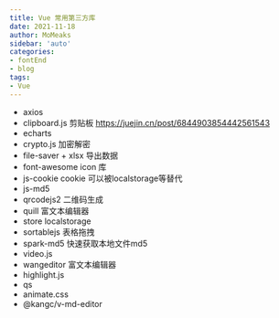 ```yaml
---
title: Vue 常用第三方库
date: 2021-11-18
author: MoMeaks
sidebar: 'auto'
categories:
- fontEnd
- blog
tags:
- Vue
---
```


- axios
- clipboard.js 剪贴板
  https://juejin.cn/post/6844903854442561543
- echarts
- crypto.js 加密解密
- file-saver + xlsx 导出数据
- font-awesome icon 库
- js-cookie cookie 可以被localstorage等替代
- js-md5
- qrcodejs2 二维码生成
- quill 富文本编辑器 
- store localstorage
- sortablejs 表格拖拽
- spark-md5 快速获取本地文件md5
- video.js
- wangeditor 富文本编辑器
- highlight.js
- qs
- animate.css
- @kangc/v-md-editor
